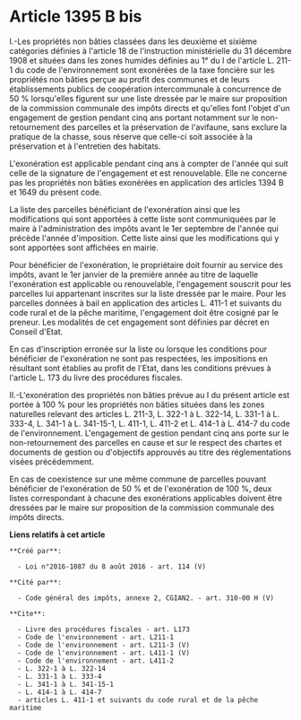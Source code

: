 # Article 1395 B bis

I.-Les propriétés non bâties classées dans les deuxième et sixième catégories définies à l'article 18 de l'instruction
ministérielle du 31 décembre 1908 et situées dans les zones humides définies au 1° du I de l'article L. 211-1 du code de
l'environnement sont exonérées de la taxe foncière sur les propriétés non bâties perçue au profit des communes et de leurs
établissements publics de coopération intercommunale à concurrence de 50 % lorsqu'elles figurent sur une liste dressée par le
maire sur proposition de la commission communale des impôts directs et qu'elles font l'objet d'un engagement de gestion
pendant cinq ans portant notamment sur le non-retournement des parcelles et la préservation de l'avifaune, sans exclure la
pratique de la chasse, sous réserve que celle-ci soit associée à la préservation et à l'entretien des habitats. 

L'exonération est applicable pendant cinq ans à compter de l'année qui suit celle de la signature de l'engagement et est
renouvelable. Elle ne concerne pas les propriétés non bâties exonérées en application des articles 1394 B et 1649 du présent
code. 

La liste des parcelles bénéficiant de l'exonération ainsi que les modifications qui sont apportées à cette liste sont
communiquées par le maire à l'administration des impôts avant le 1er septembre de l'année qui précède l'année d'imposition.
Cette liste ainsi que les modifications qui y sont apportées sont affichées en mairie. 

Pour bénéficier de l'exonération, le propriétaire doit fournir au service des impôts, avant le 1er janvier de la première
année au titre de laquelle l'exonération est applicable ou renouvelable, l'engagement souscrit pour les parcelles lui
appartenant inscrites sur la liste dressée par le maire. Pour les parcelles données à bail en application des articles L.
411-1 et suivants du code rural et de la pêche maritime, l'engagement doit être cosigné par le preneur. Les modalités de cet
engagement sont définies par décret en Conseil d'Etat. 

En cas d'inscription erronée sur la liste ou lorsque les conditions pour bénéficier de l'exonération ne sont pas respectées,
les impositions en résultant sont établies au profit de l'Etat, dans les conditions prévues à l'article L. 173 du livre des
procédures fiscales. 

II.-L'exonération des propriétés non bâties prévue au I du présent article est portée à 100 % pour les propriétés non bâties
situées dans les zones naturelles relevant des articles L. 211-3, L. 322-1 à L. 322-14, L. 331-1 à L. 333-4, L. 341-1 à L.
341-15-1, L. 411-1, L. 411-2 et L. 414-1 à L. 414-7 du code de l'environnement. L'engagement de gestion pendant cinq ans
porte sur le non-retournement des parcelles en cause et sur le respect des chartes et documents de gestion ou d'objectifs
approuvés au titre des réglementations visées précédemment. 

En cas de coexistence sur une même commune de parcelles pouvant bénéficier de l'exonération de 50 % et de l'exonération de
100 %, deux listes correspondant à chacune des exonérations applicables doivent être dressées par le maire sur proposition de
la commission communale des impôts directs.

**Liens relatifs à cet article**

	**Créé par**:

	  - Loi n°2016-1087 du 8 août 2016 - art. 114 (V)

	**Cité par**:

	  - Code général des impôts, annexe 2, CGIAN2. - art. 310-00 H (V)

	**Cite**:

	  - Livre des procédures fiscales - art. L173
	  - Code de l'environnement - art. L211-1
	  - Code de l'environnement - art. L211-3 (V)
	  - Code de l'environnement - art. L411-1 (V)
	  - Code de l'environnement - art. L411-2
	  - L. 322-1 à L. 322-14
	  - L. 331-1 à L. 333-4
	  - L. 341-1 à L. 341-15-1
	  - L. 414-1 à L. 414-7
	  - articles L. 411-1 et suivants du code rural et de la pêche maritime

